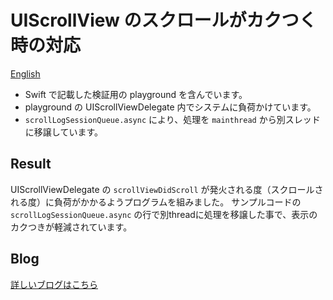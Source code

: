 # UIScrollView のスクロールがカクつく時の対応

[English](README.md)

- Swift で記載した検証用の playground を含んでいます。   
- playground の UIScrollViewDelegate 内でシステムに負荷かけています。
- `scrollLogSessionQueue.async` により、処理を `mainthread` から別スレッドに移譲しています。


## Result

UIScrollViewDelegate の `scrollViewDidScroll` が発火される度（スクロールされる度）に負荷がかかるようプログラムを組みました。
サンプルコードの  `scrollLogSessionQueue.async` の行で別threadに処理を移譲した事で、表示のカクつきが軽減されています。


## Blog

[詳しいブログはこちら](https://rc-code.info/ios/post-237/)
